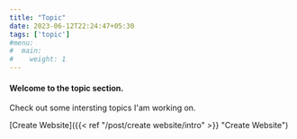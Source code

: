 ```yaml
---
title: "Topic"
date: 2023-06-12T22:24:47+05:30
tags: ['topic']
#menu:
#  main:
#    weight: 1
---
```

#### Welcome to the topic section.
Check out some intersting topics I'am working on.

[Create Website]({{< ref "/post/create website/intro" >}} "Create Website")

[//]: # ({{< ref "/intro.md" >}}  how to create website.)